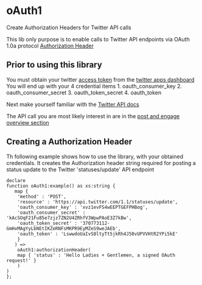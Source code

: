 # oAuth1
Create Authorization Headers for Twitter API calls

This lib only purpose is to enable calls to Twitter API endpoints via
 OAuth 1.0a protocol [Authorization Header](https://developer.twitter.com/en/docs/basics/authentication/guides/authorizing-a-request) 

## Prior to using this library

You must obtain your twitter [access token](https://developer.twitter.com/en/docs/basics/authentication/guides/access-tokens)
from the [twitter apps dashboard](https://developer.twitter.com/en/apps)
You will end up with your 4 credential items
    1. oauth_consumer_key
    2. oauth_consumer_secret
    3. oauth_token_secret
    4. oauth_token

Next make yourself familiar with the [Twitter API docs](https://developer.twitter.com/en/docs.html)

The API call you are most likely interest in are in the [post and engage overview section](https://developer.twitter.com/en/docs/tweets/post-and-engage/overview)

## Creating a Authorization Header

Th following example shows how to use the library, with your obtained credentials.
It creates the Authorization header string required for posting a status update to the Twitter 'statuses/update' API endpoint

```
declare
function oAuth1:example() as xs:string {
   map {
    'method' : 'POST',
    'resource' : 'https://api.twitter.com/1.1/statuses/update',
    'oauth_consumer_key' : 'xvz1evFS4wEEPTGEFPHBog',
    'oauth_consumer_secret' : 'kAcSOqF21Fu85e7zjz7ZN2U4ZRhfV3WpwPAoE3Z7kBw',
    'oauth_token_secret' : '370773112-GmHxMAgYyLbNEtIKZeRNFsMKPR9EyMZeS9weJAEb',
    'oauth_token' : 'LswwdoUaIvS8ltyTt5jkRh4J50vUPVVHtR2YPi5kE'
    }
   ) =>
    oAuth1:authorizationHeader(
    map { 'status' : 'Hello Ladies + Gentlemen, a signed OAuth request!' }
    )
)
};

```



